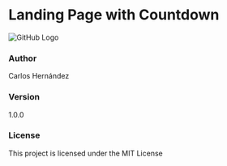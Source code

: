 # Landing Page with Countdown

![GitHub Logo](images/logo.png)

### Author

Carlos Hernández

### Version

1.0.0

### License

This project is licensed under the MIT License
